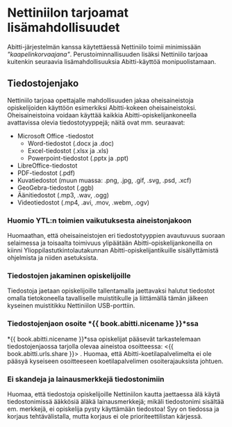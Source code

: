 # Nettiniilon tarjoamat lisämahdollisuudet

Abitti-järjestelmän kanssa käytettäessä Nettiniilo toimii minimissään *"kaapelinkorvaajana"*. Perustoiminnallisuuden lisäksi Nettiniilo tarjoaa kuitenkin seuraavia lisämahdollisuuksia Abitti-käyttöä monipuolistamaan.

## Tiedostojenjako

Nettiniilo tarjoaa opettajalle mahdollisuuden jakaa oheisaineistoja opiskelijoiden käyttöön esimerkiksi Abitti-kokeen oheisaineistoksi. Oheisaineistoina voidaan käyttää kaikkia Abitti-opiskelijankoneella avattavissa olevia tiedostotyyppejä; näitä ovat mm. seuraavat:

- Microsoft Office -tiedostot
	- Word-tiedostot (.docx ja .doc)
	- Excel-tiedostot (.xlsx ja .xls)
	- Powerpoint-tiedostot (.pptx ja .ppt)
- LibreOffice-tiedostot
- PDF-tiedostot (.pdf)
- Kuvatiedostot (muun muassa: .png, .jpg, .gif, .svg, .psd, .xcf)
- GeoGebra-tiedostot (.ggb)
- Äänitiedostot (.mp3, .wav, .ogg)
- Videotiedostot (.mp4, .avi, .mov, .webm, .ogv)

### Huomio YTL:n toimien vaikutuksesta aineistonjakoon

Huomaathan, että oheisaineistojen eri tiedostotyyppien avautuvuus suoraan selaimessa ja toisaalta toimivuus ylipäätään Abitti-opiskelijankoneilla on kiinni Ylioppilastutkintolautakunnan Abitti-opiskelijantikuille sisällyttämistä ohjelmista ja niiden asetuksista.


### Tiedostojen jakaminen opiskelijoille

Tiedostoja jaetaan opiskelijoille tallentamalla jaettavaksi halutut tiedostot omalla tietokoneella tavalliselle muistitikulle ja liittämällä tämän jälkeen kyseinen muistitikku Nettiniilon USB-porttiin.

### Tiedostojenjaon osoite *{{ book.abitti.nicename }}*ssa

*{{ book.abitti.nicename }}*ssa opiskelijat pääsevät tarkastelemaan tiedostojenjaossa tarjolla olevaa aineistoa osoitteessa:
<{{ book.abitti.urls.share }}> . Huomaa, että Abitti-koetilapalvelimelta ei ole pääsyä kyseiseen osoitteeseen koetilapalvelimen osoiterajauksista johtuen.

### Ei skandeja ja lainausmerkkejä tiedostonimiin

Huomaa, että tiedostoja opiskelijoille Nettiniilon kautta jaettaessa älä käytä tiedostonimissä ääkkösiä äläkä lainausmerkkejä; mikäli tiedostonimi sisältää em. merkkejä, ei opiskelija pysty käyttämään tiedostoa! Syy on tiedossa ja korjaus tehtävälistalla, mutta korjaus ei ole prioriteettilistan kärjessä.


<!--

## Tiedostojen palautus

Nettiniilon ohjelmistopäivityksen version 1.1 myötä opiskelijat voivat myös palauttaa tiedostoja opettajalle menemällä Abitti-järjestelmäään käynnistetyllä selaimellaan tiedostojenpalautuksen osoitteeseen: <{{ book.abitti.urls.upload }}>

Näin ollen Abitti-kokeissa on mahdollista toteuttaa laajempia kysymystyyppejä kun vastaukset eivät ole rajoitettuja Abitti-järjestelmän tarjoamiin pelkkiin tekstivastauksiin.

### Tiedostojenpalautukseen ei pääsyä koetilapalvelimelta

Huomaa, että opettajan koetilapalvelimelta ei ole koetilapalvelimen palomuuriasetuksista johtuen pääsyä tiedostojenpalautuksen mukaiseen osoitteeseen (<{{ book.abitti.urls.upload }}>) vaikka opiskelijoiden Abitti-järjestelmään käynnistetyiltä koneilta kyseiseen osoitteseen onkin pääsy.

-->